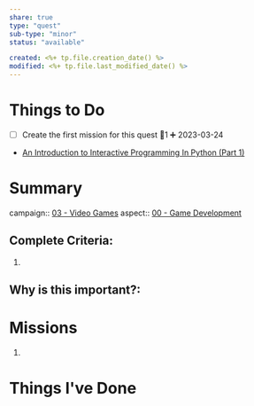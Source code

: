 ```yaml
---
share: true
type: "quest"
sub-type: "minor"
status: "available"

created: <%+ tp.file.creation_date() %> 
modified: <%+ tp.file.last_modified_date() %>
---
```

 
 
# Things to Do
- [ ] Create the first mission for this quest 🥄1 ➕ 2023-03-24
- [An Introduction to Interactive Programming In Python (Part 1)](./An%20Introduction%20to%20Interactive%20Programming%20In%20Python%20(Part%201).md)
# Summary
campaign:: [03 - Video Games](./03%20-%20Video%20Games.md)
aspect:: [00 - Game Development](./00%20-%20Game%20Development.md)

## Complete Criteria:
1. 

## Why is this important?:

# Missions
1.

# Things I've Done